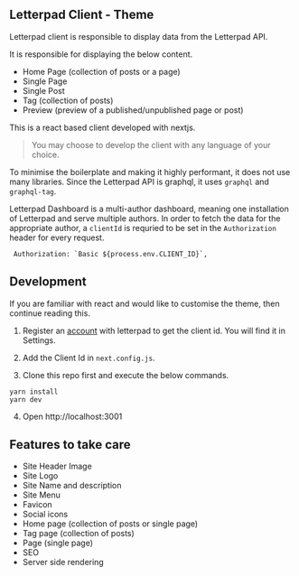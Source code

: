 ## Letterpad Client - Theme

Letterpad client is responsible to display data from the Letterpad API.

It is responsible for displaying the below content.

- Home Page (collection of posts or a page)
- Single Page
- Single Post
- Tag (collection of posts)
- Preview (preview of a published/unpublished page or post)

This is a react based client developed with nextjs.

> You may choose to develop the client with any language of your choice.

To minimise the boilerplate and making it highly performant, it does not use many libraries. Since the Letterpad API is graphql, it uses `graphql` and `graphql-tag`.

Letterpad Dashboard is a multi-author dashboard, meaning one installation of Letterpad and serve multiple authors. In order to fetch the data for the appropriate author, a `clientId` is requried to be set in the `Authorization` header for every request.

```
 Authorization: `Basic ${process.env.CLIENT_ID}`,
```

## Development

If you are familiar with react and would like to customise the theme, then continue reading this.

1. Register an <a href="https://letterpad.app/admin/register">account</a> with letterpad to get the client id. You will find it in Settings.

2. Add the Client Id in `next.config.js`.

3. Clone this repo first and execute the below commands.

```
yarn install
yarn dev
```

4. Open http://localhost:3001

## Features to take care

- Site Header Image
- Site Logo
- Site Name and description
- Site Menu
- Favicon
- Social icons
- Home page (collection of posts or single page)
- Tag page (collection of posts)
- Page (single page)
- SEO
- Server side rendering
